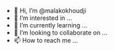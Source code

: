- 👋 Hi, I’m @malakokhoudji
- 👀 I’m interested in ...
- 🌱 I’m currently learning ...
- 💞️ I’m looking to collaborate on ...
- 📫 How to reach me ...

<!---
malakokhoudji/malakokhoudji is a ✨ special ✨ repository because its `README.md` (this file) appears on your GitHub profile.
You can click the Preview link to take a look at your changes.
--->
